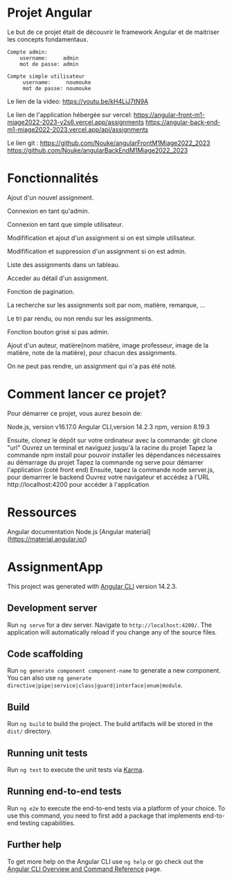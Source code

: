 # Projet Angular
Le but de ce projet était de découvrir le framework Angular et de maitriser les concepts fondamentaux.


    Compte admin:
        username:     admin
        mot de passe: admin
    
    Compte simple utilisateur
         username:     noumouke
         mot de passe: noumouke

Le lien de la video: https://youtu.be/kH4LiJ7tN9A

Le lien de l'application hébergée sur vercel: https://angular-front-m1-miage2022-2023-y2s6.vercel.app/assignments
                                              https://angular-back-end-m1-miage2022-2023.vercel.app/api/assignments

Le lien git : https://github.com/Nouke/angularFrontM1Miage2022_2023
              https://github.com/Nouke/angularBackEndM1Miage2022_2023
# Fonctionnalités

Ajout d'un nouvel assignment.

Connexion en tant qu'admin.

Connexion en tant que simple utilisateur.

Modifification et ajout d'un assignment si on est simple utilisateur.

Modifification et suppression d'un assignment si on est admin.

Liste des assignments dans un tableau.

Acceder au détail d'un assignment.

Fonction de pagination.

La recherche sur les assignments soit par nom, matière, remarque, ...

Le tri par rendu, ou non rendu sur les assignments.

Fonction bouton grisé si pas admin.

Ajout d'un auteur, matière(nom matière, image professeur, image de la matière, note de la matière), pour chacun des assignments.

On ne peut pas rendre, un assignment qui n'a pas été noté.


# Comment lancer ce projet?

Pour démarrer ce projet, vous aurez besoin de:

Node.js, version v16.17.0
Angular CLI,version 14.2.3
npm, version 8.19.3

Ensuite, clonez le dépôt sur votre ordinateur avec la commande: git clone "url"
Ouvrez un terminal et naviguez jusqu'à la racine du projet
Tapez la commande npm install pour pouvoir installer les dépendances nécessaires au démarrage du projet
Tapez la commande ng serve pour démarrer l'application (coté front end)
Ensuite, tapez la commande node server.js, pour demarrrer le backend
Ouvrez votre navigateur et accédez à l'URL http://localhost:4200 pour accéder à l'application

# Ressources
Angular documentation
Node.js
[Angular material] (https://material.angular.io/)





# AssignmentApp

This project was generated with [Angular CLI](https://github.com/angular/angular-cli) version 14.2.3.

## Development server

Run `ng serve` for a dev server. Navigate to `http://localhost:4200/`. The application will automatically reload if you change any of the source files.

## Code scaffolding

Run `ng generate component component-name` to generate a new component. You can also use `ng generate directive|pipe|service|class|guard|interface|enum|module`.

## Build

Run `ng build` to build the project. The build artifacts will be stored in the `dist/` directory.

## Running unit tests

Run `ng test` to execute the unit tests via [Karma](https://karma-runner.github.io).

## Running end-to-end tests

Run `ng e2e` to execute the end-to-end tests via a platform of your choice. To use this command, you need to first add a package that implements end-to-end testing capabilities.

## Further help

To get more help on the Angular CLI use `ng help` or go check out the [Angular CLI Overview and Command Reference](https://angular.io/cli) page.
